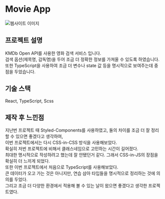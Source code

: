 # Movie App

![웹사이트 이미지](https://github.com/eun9705/movie-app/blob/main/thumbnail.png)

## 프로젝트 설명
KMDb Open API를 사용한 영화 검색 서비스 입니다.<br />
검색 옵션(제목명, 감독명)을 두어 조금 더 정확한 정보를 가져올 수 있도록 하였습니다.<br />
또한 TypeScript을 사용하여 조금 더 변수나 state 값 등을 명시적으로 보여주는데 중점을 두었습니다.

## 기술 스택
React, TypeScript, Scss

## 제작 후 느낀점
지난번 프로젝트 때 Styled-Components를 사용하였고, 둘의 차이를 조금 더 잘 정리할 수 있으면 좋겠다고 생각하여, <br />
이번 프로젝트에서는 다시 CSS-in-CSS 방식을 사용해보았다.<br /> 확실히 저번 프로젝트에 비해서 클래스네임으로 고민하는 시간이 길어졌다.<br />
최대한 명시적으로 작성하려고 했는데 잘 안됐던거 같다. 그래서 CSS-in-JS의 장점을 확실히 더 느끼게 되었다.<br />
또한 이번 프로젝트에서 처음으로 TypeScript를 사용해보았다.<br /> 
큰 데이터가 오고 가는 것은 아니지만, 연습 삼아 타입들을 명시적으로 정리하는 것에 의의를 두었다.<br />
그리고 조금 더 다양한 환경에서 적용해 볼 수 있는 날이 왔으면 좋겠다고 생각한 프로젝트였다.